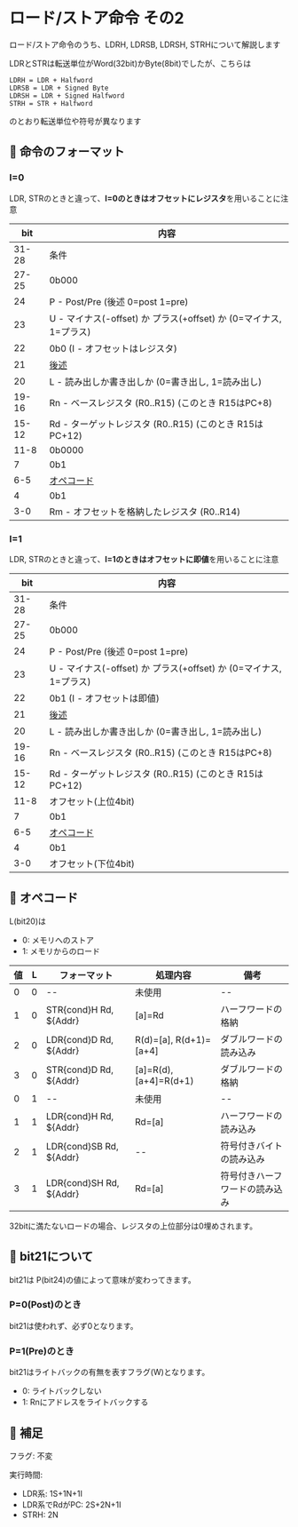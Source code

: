 # ロード/ストア命令 その2

ロード/ストア命令のうち、LDRH, LDRSB, LDRSH, STRHについて解説します

LDRとSTRは転送単位がWord(32bit)かByte(8bit)でしたが、こちらは

```
LDRH = LDR + Halfword
LDRSB = LDR + Signed Byte
LDRSH = LDR + Signed Halfword
STRH = STR + Halfword
```

のとおり転送単位や符号が異なります

## 📜 命令のフォーマット

### I=0

LDR, STRのときと違って、**I=0のときはオフセットにレジスタ**を用いることに注意

 bit  |  内容
---- | ----
31-28 | 条件
27-25 | 0b000
24 | P - Post/Pre (後述 0=post 1=pre)
23 | U - マイナス(-offset) か プラス(+offset) か (0=マイナス, 1=プラス)
22 | 0b0 (I - オフセットはレジスタ)
21 | [後述](#-bit21について)
20 | L - 読み出しか書き出しか (0=書き出し, 1=読み出し)
19-16 | Rn - ベースレジスタ (R0..R15) (このとき R15はPC+8)
15-12 | Rd - ターゲットレジスタ (R0..R15) (このとき R15はPC+12)
11-8 | 0b0000
7 | 0b1
6-5 | [オペコード](#-オペコード)
4 | 0b1
3-0 | Rm - オフセットを格納したレジスタ (R0..R14)

### I=1

LDR, STRのときと違って、**I=1のときはオフセットに即値**を用いることに注意

 bit  |  内容
---- | ----
31-28 | 条件
27-25 | 0b000
24 | P - Post/Pre (後述 0=post 1=pre)
23 | U - マイナス(-offset) か プラス(+offset) か (0=マイナス, 1=プラス)
22 | 0b1 (I - オフセットは即値)
21 | [後述](#-bit21について)
20 | L - 読み出しか書き出しか (0=書き出し, 1=読み出し)
19-16 | Rn - ベースレジスタ (R0..R15) (このとき R15はPC+8)
15-12 | Rd - ターゲットレジスタ (R0..R15) (このとき R15はPC+12)
11-8 | オフセット(上位4bit)
7 | 0b1
6-5 | [オペコード](#-オペコード)
4 | 0b1
3-0 | オフセット(下位4bit)

## 🔴 オペコード

L(bit20)は

- 0: メモリへのストア
- 1: メモリからのロード

 値 | L | フォーマット | 処理内容 | 備考
---- | ---- | ---- | ---- | ----
0 | 0 | -- | 未使用 | --
1 | 0 | STR{cond}H  Rd, ${Addr} | \[a\]=Rd | ハーフワードの格納
2 | 0 | LDR{cond}D  Rd, ${Addr} | R(d)=\[a\], R(d+1)=\[a+4\] | ダブルワードの読み込み
3 | 0 | STR{cond}D  Rd, ${Addr} | \[a\]=R(d), \[a+4\]=R(d+1) | ダブルワードの格納
0 | 1 | -- | 未使用 | --
1 | 1 | LDR{cond}H  Rd, ${Addr} | Rd=\[a\] | ハーフワードの読み込み
2 | 1 | LDR{cond}SB  Rd, ${Addr} | -- | 符号付きバイトの読み込み
3 | 1 | LDR{cond}SH  Rd, ${Addr} | Rd=\[a\] | 符号付きハーフワードの読み込み

32bitに満たないロードの場合、レジスタの上位部分は0埋めされます。

## 🔴 bit21について

bit21は P(bit24)の値によって意味が変わってきます。

### P=0(Post)のとき

bit21は使われず、必ず0となります。

### P=1(Pre)のとき

bit21はライトバックの有無を表すフラグ(W)となります。

- 0: ライトバックしない
- 1: Rnにアドレスをライトバックする

## 🔎 補足

フラグ: 不変

実行時間:

- LDR系: 1S+1N+1I
- LDR系でRdがPC: 2S+2N+1I
- STRH: 2N

